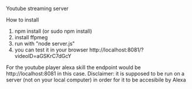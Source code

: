 Youtube streaming server

How to install

1. npm install (or sudo npm install)
2. install ffpmeg
3. run with "node server.js"
4. you can test it in your browser http://localhost:8081/?videoID=aGSKrC7dGcY


For the youtube player alexa skill the endpoint would be http://localhost:8081 in this case.
Disclaimer: it is supposed to be run on a server (not on your local computer) in order for it to be accesibile by Alexa
